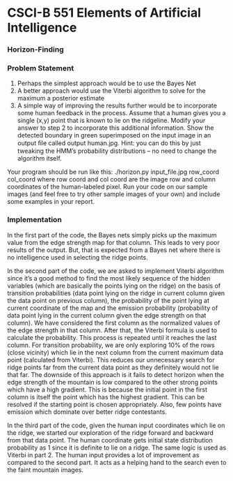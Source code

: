 # CSCI-B 551 Elements of Artificial Intelligence

### Horizon-Finding

### Problem Statement
1. Perhaps the simplest approach would be to use the Bayes Net
2. A better approach would use the Viterbi algorithm to solve for the maximum a posterior estimate
3. A simple way of improving the results further would be to incorporate some human feedback in the process. Assume that a human gives you a single (x,y) point that is known to lie on the ridgeline. Modify your answer to step 2 to incorporate this additional information. Show the detected boundary in green superimposed on the input image in an output ﬁle called output human.jpg. Hint: you can do this by just tweaking the HMM’s probability distributions – no need to change the algorithm itself.

Your program should be run like this:
./horizon.py input_file.jpg row_coord col_coord
where row coord and col coord are the image row and column coordinates of the human-labeled pixel.
Run your code on our sample images (and feel free to try other sample images of your own) and include some examples in your report.

### Implementation
In the first part of the code, the Bayes nets simply picks up the maximum value from the edge strength map for that column. This leads to very poor results of the output. But, that is expected from a Bayes net where there is no intelligence used in selecting the ridge points.

In the second part of the code, we are asked to implement Viterbi algorithm since it’s a good method to find the most likely sequence of the hidden variables (which are basically the points lying on the ridge) on the basis of transition probabilities (data point lying on the ridge in current column given the data point on previous column), the probability of the point lying at current coordinate of the map and the emission probability (probability of data point lying in the current column given the edge strength on that column). We have considered the first column as the normalized values of the edge strength in that column. After that, the Viterbi formula is used to calculate the probability. This process is repeated until it reaches the last column. For transition probability, we are only exploring 10% of the rows (close vicinity) which lie in the next column from the current maximum data point (calculated from Viterbi). This reduces our unnecessary search for ridge points far from the current data point as they definitely would not lie that far. The downside of this approach is it fails to detect horizon when the edge strength of the mountain is low compared to the other strong points which have a high gradient. This is because the initial point in the first column is itself the point which has the highest gradient. This can be resolved if the starting point is chosen appropriately. Also, few points have emission which dominate over better ridge contestants.

In the third part of the code, given the human input coordinates which lie on the ridge, we started our exploration of the ridge forward and backward from that data point. The human coordinate gets initial state distribution probability as 1 since it is definite to lie on a ridge. The same logic is used as Viterbi in part 2. The human input provides a lot of improvement as compared to the second part. It acts as a helping hand to the search even to the faint mountain images. 
